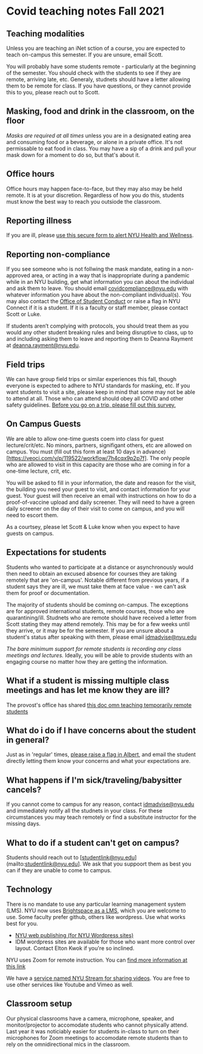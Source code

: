 # Covid teaching notes Fall 2021

## Teaching modalities
Unless you are teaching an iNet sction of a course, you are expected to teach on-campus this semester. If you are unsure, email Scott.

You will probably have some students remote - particularly at the beginning of the semester. You should check with the students to see if they are remote, arriving late, etc. Generaly, studnets should have a letter allowing them to be remote for class. If you have questions, or they cannot provide this to you, please reach out to Scott.

## Masking, food and drink in the classroom, on the floor
_Masks are required at all times_ unless you are in a designated eating area and consuming food or a beverage, or alone in a private office. It's not permissable to eat food in class. You may have a sip of a drink and pull your mask down for a moment to do so, but that's about it.

## Office hours
Office hours may happen face-to-face, but they may also may be held remote. It is at your discretion. Regardless of how you do this, students must know the best way to reach you outsiode the classroom.

## Reporting illness
If you are ill, please [use this secure form to alert NYU Health and Wellness](https://nyu.qualtrics.com/jfe/form/SV_bCvIk6DpqWeFsJT).

## Reporting non-compliance
If you see someone who is not follwing the mask mandate, eating in a non-approved area, or acting in a way that is inappropriate during a pandemic while in an NYU building, get what information you can about the individual and ask them to leave. You should email [covidcompliance@nyu.edu](mailto:covidcompliance@nyu.edu) with whatever information you have about the non-compliant individual(s). You may also contact the [Office of Student Conduct](mailto:student.conduct@nyu.edu) or raise a flag in NYU Connect if it is a student. If it is a faculty or staff member, please contact Scott or Luke.

If students aren’t complying with protocols, you should treat them as you would any other student breaking rules and being disruptive to class, up to and including asking them to leave and reporting them to Deanna Rayment at [deanna.rayment@nyu.edu](mailto:deanna.rayment@nyu.edu).

## Field trips
We can have group field trips or similar experiences this fall, though everyone is expected to adhere to NYU standards for masking, etc. If you want students to visit a site, please keep in mind that some may not be able to attend at all. Those who can attend should obey all COVID and other safety guidelines. [Before you go on a trip, please fill out this survey.](https://nyu.qualtrics.com/jfe/form/SV_a66iiwwTV2Ager4)

## On Campus Guests
We are able to allow one-time guests coem into class for guest lecture/crit/etc. No minors, partners, signifigant others, etc are allowed on campus.
You must (fill out this form at least 10 days in advance)[https://veoci.com/v/p/119522/workflow/7h4cqx9p2p7f]. The only people who are allowed to visit in this capacity are those who are coming in for a one-time lecture, crit, etc. 

You will be asked to fill in your information, the date and reason for the visit, the building you need your guest to visit, and contact information for your guest. Your guest will then receive an email with instructions on how to do a proof-of-vaccine upload and daily screener. They will need to have a green daily screener on the day of their visit to come on campus, and you will need to escort them.

As a courtsey, please let Scott & Luke know when you expect to have guests on campus.

## Expectations for students
Students who wanted to participate at a distance or asynchronously would then need to obtain an excused absence for courses they are taking remotely that are 'on-campus'. Notable different from previous years, if a student says they are ill, we must take them at face value - we can't ask them for proof or documentation.

The majority of students should be cominng on-campus. The exceptions are for approved international students, remote courses, those who are quarantining/ill. Studnets who are remote should have received a letter from Scott stating they may attend remotely. This may be for a few weeks until they arrive, or it may be for the semester. If you are unsure about a student's status after speaking with them, please email idmadvise@nyu.edu

*The bare minimum support for remote students is recording any class meetings and lectures.* Ideally, you will be able to provide students with an engaging course no matter how they are getting the information.

## What if a student is missing multiple class meetings and has let me know they are ill?
The provost's office has shared [this doc omn teaching temporarily remote students](https://docs.google.com/document/d/1L_YRVvzu1Eee46ngieEW135CqprlNsgv6rdNGVE9bi4/edit)

## What do i do if I have concerns about the student in general?
Just as in 'regular' times, [please raise a flag in Albert](grading/deficiency_notices.md), and email the student directly letting them know your concerns and what your expectations are. 

## What happens if I'm sick/traveling/babysitter cancels?
If you cannot come to campus for any reason, contact idmadvise@nyu.edu and immediately notify all the studnets in your class. For these circumstances you may teach remotely or find a substitute instructor for the missing days.

## What to do if a student can't get on campus?
Students should reach out to [studentlink@nyu.edu](mailto:studentlink@nyu.edu]. We ask that you suppoort them as best you can if they are unable to come to campus.

## Technology
There is no mandate to use any particular learning management system (LMS). NYU now uses [Brightspace as a LMS](https://brightspace.nyu.edu), which you are welcome to use. Some faculty prefer github, others like wordpress. Use what works best for you.

- [NYU web publishing (for NYU Wordpress sites)](https://wp.nyu.edu/create/) 
- IDM wordpress sites are available for those who want more control over layout. Contact Elton Kwok if you're so inclined.

NYU uses Zoom for remote instruction. You can [find more information at this link](https://www.nyu.edu/life/information-technology/communication-and-conferencing/meetings-chat-conferencing/nyu-zoom.html)

We have a [service named NYU Stream for sharing videos](https://www.nyu.edu/life/information-technology/instructional-technology-support/video-and-media-creation-presentation/nyu-stream.html). You are free to use other services like Youtube and Vimeo as well. 

## Classroom setup
Our physical classrooms have a camera, microphone, speaker, and monitor/projector to accomodate students who cannot physically attend. Last year it was noticiably easier for students in-class to turn on their microphones for Zoom meetings to accomodate remote students than to rely on the omnidirectional mics in the classroom.
